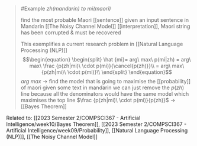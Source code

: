 
>	#Example
>	*zh(mandarin) to mi(maori)*
>	
>	find the most probable Maori [[sentence]] given an input sentence in Mandarin [[The Noisy Channel Model]] [[interpretation]], Maori string has been corrupted & must be recovered
>	
>	This exemplifies a current research problem in [[Natural Language Processing (NLP)]]
>	$$\begin{equation}
	\begin{split} 
	\hat {mi}= arg\ max\ p(mi|zh)
		= arg\ max\ \frac {p(zh|mi)\ \cdot p(mi)}{\cancel{p(zh)}}\\
		= arg\ max\ {p(zh|mi)\ \cdot p(mi)}\\
		\end{split}
		\end{equation}$$$arg\ max$ $\rightarrow$ find the model that is going to maximise the [[probability]] of maori given some text in mandarin
		we can just remove the $p(zh)$ line because all the denominators would have the same model which maximises the top line
		$\frac {p(zh|mi)\ \cdot p(mi)}{p(zh)}$ $\rightarrow$ [[Bayes Theorem]]

Related to: [[2023 Semester 2/COMPSCI367 - Artificial Intelligence/week10/Bayes Theorem]], [[2023 Semester 2/COMPSCI367 - Artificial Intelligence/week09/Probability]], [[Natural Language Processing (NLP)]], [[The Noisy Channel Model]]